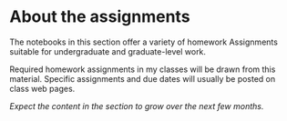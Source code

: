 # About the assignments

The notebooks in this section offer a variety of homework Assignments
suitable for undergraduate and graduate-level work.

Required homework assignments in my classes will be drawn from this material.
Specific assignments and due dates will usually be posted on class web pages.

*Expect the content in the section to grow over the next few months.*
